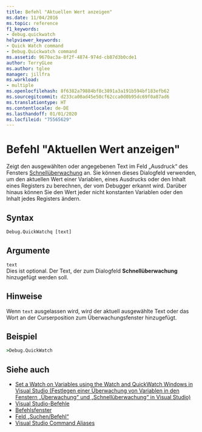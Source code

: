 ```yaml
---
title: Befehl "Aktuellen Wert anzeigen"
ms.date: 11/04/2016
ms.topic: reference
f1_keywords:
- debug.quickwatch
helpviewer_keywords:
- Quick Watch command
- Debug.Quickwatch command
ms.assetid: 9670ac3a-8f2f-4874-974d-cb87d3b0cde1
author: TerryGLee
ms.author: tglee
manager: jillfra
ms.workload:
- multiple
ms.openlocfilehash: 8f6382a79884bf8c3891a3a191b594bf183efb62
ms.sourcegitcommit: d233ca00ad45e50cf62cca0d0b95dc69f0a87ad6
ms.translationtype: HT
ms.contentlocale: de-DE
ms.lasthandoff: 01/01/2020
ms.locfileid: "75565629"
---
```

# <a name="quick-watch-command"></a>Befehl "Aktuellen Wert anzeigen"
Zeigt den ausgewählten oder angegebenen Text im Feld „Ausdruck“ des Fensters [Schnellüberwachung](../../debugger/watch-and-quickwatch-windows.md) an. Sie können dieses Dialogfeld verwenden, um den aktuellen Wert einer Variablen, eines Ausdrucks oder den Inhalt eines Registers zu berechnen, der vom Debugger erkannt wird. Darüber hinaus können Sie den Wert jeder nicht konstanten Variablen oder den Inhalt jedes Registers ändern.

## <a name="syntax"></a>Syntax

```cmd
Debug.QuickWatchq [text]
```

## <a name="arguments"></a>Argumente

`text`\
Dies ist optional. Der Text, der zum Dialogfeld **Schnellüberwachung** hinzugefügt werden soll.

## <a name="remarks"></a>Hinweise

Wenn `text` ausgelassen wird, wird der aktuell ausgewählte Text oder das Wort an der Curserposition zum Überwachungsfenster hinzugefügt.

## <a name="example"></a>Beispiel

```cmd
>Debug.QuickWatch
```

## <a name="see-also"></a>Siehe auch

- [Set a Watch on Variables using the Watch and QuickWatch Windows in Visual Studio (Festlegen einer Überwachung von Variablen in den Fenstern „Überwachung“ und „Schnellüberwachung“ in Visual Studio)](../../debugger/watch-and-quickwatch-windows.md)
- [Visual Studio-Befehle](../../ide/reference/visual-studio-commands.md)
- [Befehlsfenster](../../ide/reference/command-window.md)
- [Feld „Suchen/Befehl“](../../ide/find-command-box.md)
- [Visual Studio Command Aliases](../../ide/reference/visual-studio-command-aliases.md)
